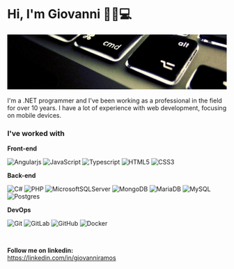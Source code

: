 # Hi, I'm Giovanni :wave::man::computer:

<img src="https://raw.githubusercontent.com/giovanniramos/giovanniramos/main/gh-header-image.jpg?token=AADSDH4YP3JKOZHP7XD2HL3AKDIOA" alt="banner">

I'm a .NET programmer and I've been working as a professional in the field for over 10 years. I have a lot of experience with web development, focusing on mobile devices.

<h3>I've worked with</h3>

**Front-end**

![Angularjs](https://img.shields.io/badge/-Angular-333333?style=flat&logo=Angular)
![JavaScript](https://img.shields.io/badge/-JavaScript-333333?style=flat&logo=javascript)
![Typescript](https://img.shields.io/badge/-Typescript-333333?style=flat&logo=typescript)
![HTML5](https://img.shields.io/badge/-HTML5-333333?style=flat&logo=HTML5)
![CSS3](https://img.shields.io/badge/-CSS3-333333?style=flat&logo=CSS3&logoColor=1572B6)

**Back-end**

![C#](https://img.shields.io/badge/-c%23-333333?style=flat&logo=csharp)
![PHP](https://img.shields.io/badge/-php-333333?style=flat&logo=php)
![MicrosoftSQLServer](https://img.shields.io/badge/-SQL%20Server-333333?style=flat&logo=microsoft-sql-server)
![MongoDB](https://img.shields.io/badge/-MongoDB-333333?style=flat&logo=mongodb)
![MariaDB](https://img.shields.io/badge/-MariaDB-333333?style=flat&logo=mariadb)
![MySQL](https://img.shields.io/badge/-MySQL-333333?style=flat&logo=mysql)
![Postgres](https://img.shields.io/badge/-PostgreSQL-333333?style=flat&logo=postgresql)

**DevOps**

![Git](https://img.shields.io/badge/-Git-333333?style=flat&logo=git)
![GitLab](https://img.shields.io/badge/-GitLab-333333?style=flat&logo=gitlab)
![GitHub](https://img.shields.io/badge/-GitHub-333333?style=flat&logo=github)
![Docker](https://img.shields.io/badge/-Docker-333333?style=flat&logo=docker)

<br/>

**Follow me on linkedin:**\
https://linkedin.com/in/giovanniramos

